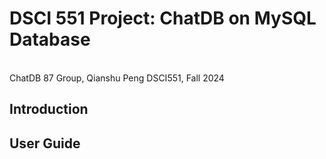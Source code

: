# DSCI 551 Project: ChatDB on MySQL Database
<br>
ChatDB 87 Group, Qianshu Peng
DSCI551, Fall 2024

## Introduction



## User Guide